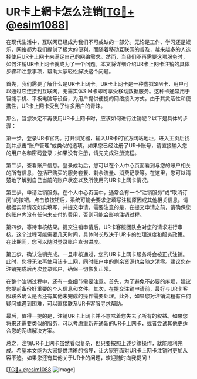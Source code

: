 # UR卡上網卡怎么注销[[TG💪+ @esim1088](https://t.me/s/esim1088)]

在现代生活中，互联网已经成为我们不可或缺的一部分。无论是工作、学习还是娱乐，网络都为我们提供了极大的便利。而随着移动互联网的普及，越来越多的人选择使用UR卡上网卡来满足自己的网络需求。然而，当我们不再需要这项服务时，如何注销UR卡上网卡就成为了一个问题。本文将详细介绍UR卡上网卡注销的具体步骤和注意事项，帮助大家轻松解决这个问题。

首先，我们需要了解什么是UR卡上网卡。UR卡上网卡是一种虚拟SIM卡，用户可以通过它连接到互联网，无需实体SIM卡即可享受移动数据服务。这种卡通常用于智能手机、平板电脑等设备，为用户提供便捷的网络接入方式。由于其灵活性和便携性，UR卡上网卡受到了许多用户的青睐。

那么，当您决定不再使用UR卡上网卡时，应该如何进行注销呢？以下是具体的步骤：

第一步，登录UR卡官网。打开浏览器，输入UR卡的官方网站地址，进入主页后找到并点击“账户管理”或类似的选项。如果您已经注册了UR卡账号，请直接输入您的用户名和密码登录；如果没有注册，请先完成注册流程。

第二步，查看账户信息。登录成功后，您可以在个人中心页面看到与您的账户相关的所有信息，包括已购买的服务套餐、剩余流量、消费记录等。在这里，您可以清楚地了解到自己当前的账户状态以及所使用的UR卡上网卡情况。

第三步，申请注销服务。在个人中心页面中，通常会有一个“注销服务”或“取消订阅”的按钮。点击该按钮后，系统可能会要求您填写注销原因或其他相关信息。请根据实际情况如实填写，并提交申请。需要注意的是，在提交申请之前，请确保您的账户内没有任何未支付的费用，否则可能会影响注销过程。

第四步，等待审核结果。提交注销申请后，UR卡客服团队会对您的请求进行审核。这个过程可能需要几天时间，具体时长取决于UR卡的处理速度和服务政策。在此期间，您可以随时登录账户查询进度。

第五步，确认注销完成。一旦审核通过，您的UR卡上网卡服务将会被正式注销。此时，您将无法再使用该卡上网，同时账户中的剩余资源也会随之清零。建议您在注销完成后再次登录账户，确保一切恢复正常。

在整个注销过程中，还有一些细节需要注意。首先，为了避免不必要的麻烦，建议您提前备份好重要的个人信息和文件。其次，在提交注销申请前，最好与UR卡客服联系确认是否还有其他未完成的操作需要处理。此外，如果您对注销流程有任何疑问或遇到困难，可以直接联系UR卡客服寻求帮助。

最后，值得一提的是，注销UR卡上网卡并不意味着您失去了所有的权益。如果您将来还需要类似的服务，可以考虑重新开通新的UR卡上网卡，或者尝试其他更适合您的网络解决方案。

总之，注销UR卡上网卡虽然看似复杂，但只要按照上述步骤操作，就能顺利完成。希望本文能为大家提供清晰的指导，让大家在面对UR卡上网卡注销时更加从容不迫。如果您还有其他关于UR卡的问题，欢迎随时向我提问！

[[TG💪+ @esim1088](https://t.me/s/esim1088) ![Image](https://i.postimg.cc/4NQfJmqS/Snipaste-2025-05-13-00-14-12.png)]
